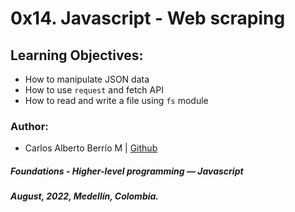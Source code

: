 # 0x14. Javascript - Web scraping

## Learning Objectives:
* How to manipulate JSON data
* How to use `request` and fetch API
* How to read and write a file using `fs` module

### Author:
* Carlos Alberto Berrío M  | [Github](https://github.com/carlosberrio)

##### Foundations - Higher-level programming ― Javascript
##### August, 2022, Medellín, Colombia.